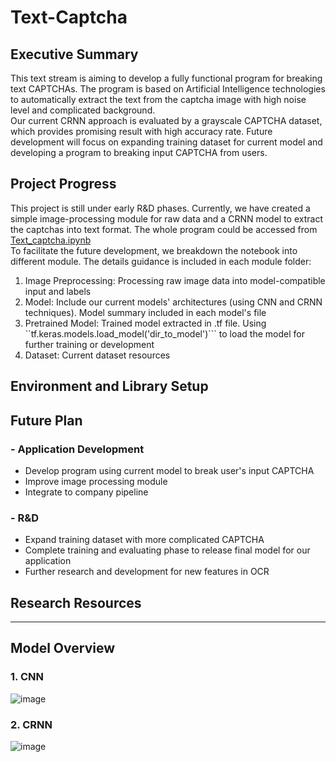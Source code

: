 # Text-Captcha
## Executive Summary   

This text stream is aiming to develop a fully functional program for breaking text CAPTCHAs. The program is based on Artificial Intelligence technologies to automatically extract the text from the captcha image with high noise level and complicated background.   
Our current CRNN approach is evaluated by a grayscale CAPTCHA dataset, which provides promising result with high accuracy rate. Future development will focus on expanding training dataset for current model and developing a program to breaking input CAPTCHA from users.

## Project Progress   

This project is still under early R&D phases. Currently, we have created a simple image-processing module for raw data and a CRNN model to extract the captchas into text format. The whole program could be accessed from [Text_captcha.ipynb](https://github.com/nbonair/Text-Captcha/blob/main/Text_captcha_CNN.ipynb)   
To facilitate the future development, we breakdown the notebook into different module. The details guidance is included in each module folder:
1. Image Preprocessing: Processing raw image data into model-compatible input and labels
2. Model: Include our current models' architectures (using CNN and CRNN techniques). Model summary included in each model's file
3. Pretrained Model: Trained model extracted in .tf file. Using ``tf.keras.models.load_model('dir_to_model')``` to load the model for further training or development
4. Dataset: Current dataset resources 

## Environment and Library Setup 
   
## Future Plan
   
### -  Application Development
- Develop program using current model to break user's input CAPTCHA
- Improve image processing module
- Integrate to company pipeline
### - R&D
- Expand training dataset with more complicated CAPTCHA
- Complete training and evaluating phase to release final model for our application
- Further research and development for new features in OCR
## Research Resources
---
## Model Overview
### 1. CNN
![image](https://user-images.githubusercontent.com/86250240/207933521-28f9877a-4567-4ebf-ae4f-f615e5baed4f.png)

### 2. CRNN
![image](https://user-images.githubusercontent.com/86250240/207933555-e473cde8-6048-4dff-8736-159d8b4c39ee.png)

